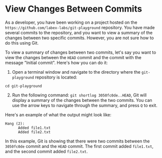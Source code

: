 # View Changes Between Commits

As a developer, you have been working on a project hosted on the `https://github.com/labex-labs/git-playground` repository. You have made several commits to the repository, and you want to view a summary of the changes between two specific commits. However, you are not sure how to do this using Git.

To view a summary of changes between two commits, let's say you want to view the changes between the `HEAD` commit and the commit with the message "Initial commit". Here's how you can do it:

1. Open a terminal window and navigate to the directory where the `git-playground` repository is located:
```
cd git-playground
```
2. Run the following command: `git shortlog 3050fc0de..HEAD`, Git will display a summary of the changes between the two commits. You can use the arrow keys to navigate through the summary, and press `Q` to exit.

Here's an example of what the output might look like:

```shell
Hang (2):
      Added file1.txt
      Added file2.txt
```

In this example, Git is showing that there were two commits between the `3050fc0de` commit and the `HEAD` commit. The first commit added `file1.txt`, and the second commit added `file2.txt`.
